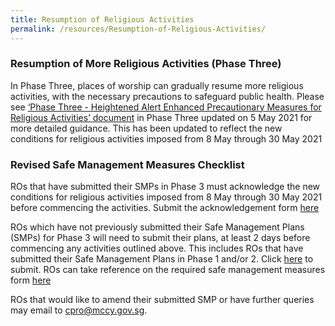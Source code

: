 ```yaml
---
title: Resumption of Religious Activities
permalink: /resources/Resumption-of-Religious-Activities/
---
```


### Resumption of More Religious Activities (Phase Three)
In Phase Three, places of worship can gradually resume more religious activities, with the necessary precautions to safeguard public health. Please see [‘Phase Three - Heightened Alert Enhanced Precautionary Measures for Religious Activities’ document](/media/PhaseThreeEnhancedMeasuresReligiousActivities5May2021finalfinal.pdf) in Phase Three updated on 5 May 2021 for more detailed guidance. This has been updated to reflect the new conditions for religious activities imposed from 8 May through 30 May 2021

### Revised Safe Management Measures Checklist
ROs that have submitted their SMPs in Phase 3 must acknowledge the new conditions for religious activities imposed from 8 May through 30 May 2021 before commencing the activities. Submit the acknowledgement form [here](https://www.form.gov.sg/609226d32248f50012318e65)

ROs which have not previously submitted their Safe Management Plans (SMPs) for Phase 3 will need to submit their plans, at least 2 days before commencing any activities outlined above. This includes ROs that have submitted their Safe Management Plans in Phase 1 and/or 2. Click [here](https://www.form.gov.sg/609206d6698d9b0012c4cda6) to submit. ROs can take reference on the required safe management measures form [here](/resources/resources/)

ROs that would like to amend their submitted SMP or have further queries may email to [cpro@mccy.gov.sg](mailto:cpro@mccy.gov.sg).
